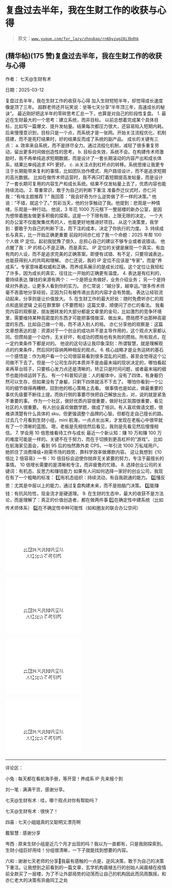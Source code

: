 # 复盘过去半年，我在生财工作的收获与心得

> 原文：[`www.yuque.com/for_lazy/zhoubao/rn6byzug28i3bdhk`](https://www.yuque.com/for_lazy/zhoubao/rn6byzug28i3bdhk)

## (精华帖)(175 赞)复盘过去半年，我在生财工作的收获与心得

作者： 七天@生财有术

日期：2025-03-12

复盘过去半年，我在生财工作的收获与心得 加入生财短短半年，却觉得成长速度像是顶了三年。 超群老师还开玩笑说：坐等七天分享“半年顶三年，高速成长的秘诀”。
最近刚好把这半年的零碎思考汇总一下，也算是对自己的阶段性复盘。 1. 最近在生财最大的一个思考：建立系统，而非目标。
以前总想着完成某个具体目标，比如写一篇爆文、提升发帖量。结果每次都压力很大，还容易陷入短期内耗。
后来慢慢意识到，目标只是一个点，而系统才是一张网。开始关注流程优化、机制搭建，而不是死盯结果时，好的结果反而成了系统的副产品。 成长的关键有三点： a.
效率来自系统，而不是拼尽全力。通过流程化机制，减轻了很多重复劳动，留出更多时间做创造性的思考。 b.
目标会失效，系统不会。在构建传术师激励时，我不再单纯追求短期数据，而是设计了一套长期滚动的内容产出和成长体系，结果比单纯追求 KPI 更好。 c.
从关注点到杠杆点的转移。系统思维让我更专注于长期能带来复利的事情，比如团队协作模式、用户路径设计，而不是追求短期的高光数据。
比如在做传术师运营时，我不再只盯着短期提高发帖量，而是设计了一套长期可复用的内容生产和成长系统。结果不仅发帖量上去了，优质内容也能持续流动。 2. 尊重常识，敢于为自己的判断下重注 准备乔迁仪式时，亦仁问我：“有啥主题推荐？” 我回答：“我会好奇为什么逆势做了不一样的决策。” 他说：“不错，就这个了。”
剪彩当天，他的分享触动了我。他提到：悲观是一种情绪，乐观是一种行动。
他说，3 年花 1000 万元租下一整层楼的新办公室，是因为想带着圈友做更多积极的探索。这是一个下限有限，上限无限的决定。
一个大的办公室不仅能聚集优秀的人，也能更好地推进好项目。 从这个决策里，我学到：要敢于为自己的判断下注，而下注的成本，决定了你执行的力度。 3. 持续成长与真实，比一开始正确更重要 前段时间亦仁给了我一个命题：2025 年帮 100 个人做 IP 定位。起初我犹豫了很久，总担心自己的建议不够专业或者说错话。
他点醒了我：IP 的核心不是正确，而是真实。
IP 定位的关键是展现一个真实、有血有肉的人设，而不是追求完美的正确答案。即便有试错、有不足，只要坦诚表达，也能获得别人的共鸣和理解。
亦仁还说，我的 IP 定位不应该是“专家”，而是“养成系”。专家意味着权威和正确，而养成系展示的是成长过程。这个定位让我轻松了许多，因为成长的真实，往往比一开始的正确更有温度。
4. 表达是有红利的，要持续表达 赚钱的来源有两个： 一个是把业务做好，业务介绍业务； 另一个是持续对外表达，让更多人看到你的实力。
亦仁常说：“越分享，越幸运。”很多传术师毫不吝啬地分享经验，正因为只有被传递出去的内容才会有势能。 表达让经验流动起来，分享则是让价值放大。 5. 在生财工作的最大好处：随时免费听亦仁的观点和底层逻辑 之前在群里聊《不要攒局》这篇文章，顺便问了亦仁的看法。
我看完内容的观察是，朋友圈转发的大部分都是文章里的金句，比如激烈的竞争环境里，需要维持某种高密度的东西才可能把事情做深、做出来。攒局攒不出那种高密度的东西。比如自己做一个局，而不进入别人的局。
亦仁分享他的观察是：这篇文章想表达的是：资源对于一个创业的成功并不是主导作用的，这个观点大家都认同。但攒局是一个动作，无关好坏，有成功的攒局也有失败的攒局。所有观点，在一定约束条件下都是对的。
他说的这句话让我印象深刻：所谓智慧，就是理解观点的约束条件，然后同时容纳两种相反的观点。 6. 核心战略才是业务运转的基石
一个感悟是：作为用户看一个公司很容易看到很多混乱的问题，甚至会觉得这个公司做不下去了。但是一个公司生存的本质并不是由最末端的现状决定的，哪怕看起来再草台班子，只要核心发力点还是清晰的，矫正只是时间问题，或者最末端的细节也能持续运转下去。
有一个科普知识是：人的躯体中，没有了四体，有身躯仍然可以生存，但如果没有了身躯，只剩下四体就活不下去了。
哪怕你看到一个公司的细节做得再糟糕，回到他的核心策略上去看。
做事情也是如此，做最重要的事优先级要不断往上提。而执行侧的事要尽快把自己解放出去，对，说的就是紧急不重要的事。
作为一个社区，做好优质内容很重要，做好社区氛围很重要，看见社区的人很重要。
有人创业喜欢做数学题，做成了培训，有人喜欢做语文题，很难讲清楚有什么具体的 sku，但更强调整个品牌的心智。但都在走自己擅长的路。
过去几个月看到生财小组，mini 航海，一点点长出来，才发现在老板心中很早就有了一个清晰的蓝图。 嗯，老板是先相信然后看见，我则是先看见然后慢慢相信。 7. 学会用 10 倍思维看待工作与成长 最近一个新认知：赚 10 万和赚 100 万的难度可能是一样的。关键不在于努力，而在于切换到更高杠杆的“游戏”。
比如在航海家见面会，看到 95 后的怡然靠外卖 CPS，一年引流 1000 万私域用户。 她抓住了消费降级+刚需市场的趋势，靠科学效率做爆款内容。
这让我想到《10 倍比 2 倍容易》一书：10 倍目标会迫使你抛弃无关紧要的努力，专注于最擅长的事情。 10 倍增长需要的是清晰和专注，而非疲惫的忙碌。 8. 选择创业公司的关键词：有机态、反思力和赚钱能力 如果有人问如何选择一家好的创业公司，我现在有了一个粗略的标准： 1️⃣有机态组织：持续流动，有自我疏通的能力。 2️⃣懂反思：尤其是中层以上的能力，通过复盘构建未来，而不是拍脑门决策。 3️⃣能赚钱：有抗风险性，现金流才是硬道理。 9. 在生财的生态中，最大的收获不是方法论，而是理解了：真正的价值创造者，都在做两件事 1️⃣在确定性中建系统（比如传术师体系） 2️⃣在不确定性中种可能性（如和圈友的联合办公空间）

![](img/82dea10e78e18d1156828baab7c6e36b.png "None")

![](img/bb9da7b5bf17c90548ee9f8eb2a3bfa0.png "None")

![](img/9e440a156a6f10bee73012f3e1ae3ded.png "None")

![](img/e6bffdcb51145a52e11da9c846663a9e.png "None")

* * *

评论区：

小兔 : 每天都在看航海手册，等开营！养成系 IP 先来报个到

刘一笔 : 满满干货，感谢分享。

七天@生财有术 : 哇，哪个观点对你有帮助吗？

七天@生财有术 : 很快了！

四喜 : 七天小姐姐真的又聪明又漂亮啊

戴智慧 : 感谢分享

岑西 : 原来生财小组是近几个月才出现的吗？我以为一直都有，只是我刚探索到。生财小组巨好用哇！分组很清晰，一下子就能找到想要的内容。

六和 : 谢谢七天老师的分享🙏我最有感触的一点是，逆风决策，敢于为自己的决策下重注。让我想到之前看到的一篇文章，玄学机构晨植五行的创始人闻晨植在疫情前全款买了一层楼，为了不让外部局势的动荡而让自己的机构因此而风雨飘摇，和亦仁老大的决策有异曲同工之处